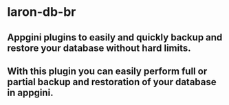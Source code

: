 # laron-db-br
## Appgini plugins to easily and quickly backup and restore your database without hard limits.

## With this plugin you can easily perform full or partial backup and restoration of your database in appgini.
